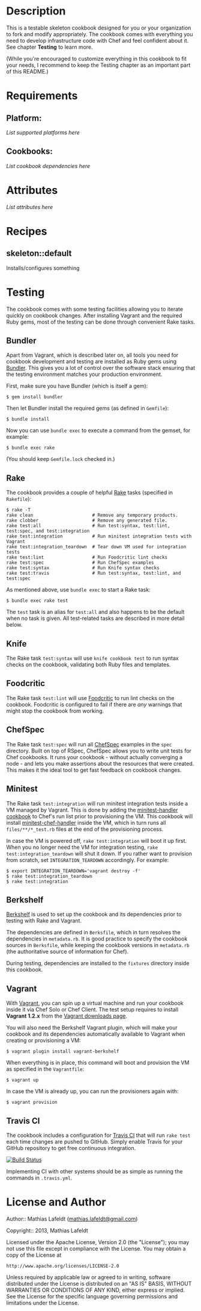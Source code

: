 Description
===========

This is a testable skeleton cookbook designed for you or your organization to
fork and modify appropriately. The cookbook comes with everything you need to
develop infrastructure code with Chef and feel confident about it. See chapter
**Testing** to learn more.

(While you're encouraged to customize everything in this cookbook to fit your
needs, I recommend to keep the Testing chapter as an important part of this
README.)

Requirements
============

## Platform:

*List supported platforms here*

## Cookbooks:

*List cookbook dependencies here*

Attributes
==========

*List attributes here*

Recipes
=======

## skeleton::default

Installs/configures something

Testing
=======

The cookbook comes with some testing facilities allowing you to iterate quickly
on cookbook changes. After installing Vagrant and the required Ruby gems, most
of the testing can be done through convenient Rake tasks.

## Bundler

Apart from Vagrant, which is described later on, all tools you need for cookbook
development and testing are installed as Ruby gems using [Bundler](http://gembundler.com).
This gives you a lot of control over the software stack ensuring that the
testing environment matches your production environment.

First, make sure you have Bundler (which is itself a gem):

    $ gem install bundler

Then let Bundler install the required gems (as defined in `Gemfile`):

    $ bundle install

Now you can use `bundle exec` to execute a command from the gemset, for example:

    $ bundle exec rake

(You should keep `Gemfile.lock` checked in.)

## Rake

The cookbook provides a couple of helpful [Rake](http://rake.rubyforge.org)
tasks (specified in `Rakefile`):

    $ rake -T
    rake clean                      # Remove any temporary products.
    rake clobber                    # Remove any generated file.
    rake test:all                   # Run test:syntax, test:lint, test:spec, and test:integration
    rake test:integration           # Run minitest integration tests with Vagrant
    rake test:integration_teardown  # Tear down VM used for integration tests
    rake test:lint                  # Run Foodcritic lint checks
    rake test:spec                  # Run ChefSpec examples
    rake test:syntax                # Run Knife syntax checks
    rake test:travis                # Run test:syntax, test:lint, and test:spec

As mentioned above, use `bundle exec` to start a Rake task:

    $ bundle exec rake test

The `test` task is an alias for `test:all` and also happens to be the default
when no task is given. All test-related tasks are described in more detail
below.

## Knife

The Rake task `test:syntax` will use `knife cookbook test` to run syntax checks
on the cookbook, validating both Ruby files and templates.

## Foodcritic

The Rake task `test:lint` will use [Foodcritic](http://acrmp.github.com/foodcritic/)
to run lint checks on the cookbook. Foodcritic is configured to fail if there
are _any_ warnings that might stop the cookbook from working.

## ChefSpec

The Rake task `test:spec` will run all [ChefSpec](https://github.com/acrmp/chefspec)
examples in the `spec` directory. Built on top of RSpec, ChefSpec allows you to
write unit tests for Chef cookbooks. It runs your cookbook - without actually
converging a node - and lets you make assertions about the resources that were
created. This makes it the ideal tool to get fast feedback on cookbook changes.

## Minitest

The Rake task `test:integration` will run minitest integration tests inside a VM
managed by Vagrant. This is done by adding the [minitest-handler cookbook] to
Chef's run list prior to provisioning the VM. This cookbook will install
[minitest-chef-handler] inside the VM, which in turn runs all
`files/**/*_test.rb` files at the end of the provisioning process.

In case the VM is powered off, `rake test:integration` will boot it up first.
When you no longer need the VM for integration testing, `rake
test:integration_teardown` will shut it down. If you rather want to provision
from scratch, set `INTEGRATION_TEARDOWN` accordingly. For example:

    $ export INTEGRATION_TEARDOWN='vagrant destroy -f'
    $ rake test:integration_teardown
    $ rake test:integration

[minitest-chef-handler]: https://github.com/calavera/minitest-chef-handler
[minitest-handler cookbook]: https://github.com/btm/minitest-handler-cookbook

## Berkshelf

[Berkshelf](http://berkshelf.com) is used to set up the cookbook and its
dependencies prior to testing with Rake and Vagrant.

The dependencies are defined in `Berksfile`, which in turn resolves the
dependencies in `metadata.rb`. It is good practice to specify the cookbook
sources in `Berksfile`, while keeping the cookbook versions in `metadata.rb`
(the authoritative source of information for Chef).

During testing, dependencies are installed to the `fixtures` directory inside
this cookbook.

## Vagrant

With [Vagrant](http://vagrantup.com), you can spin up a virtual machine and run
your cookbook inside it via Chef Solo or Chef Client. The test setup requires to
install **Vagrant 1.2.x** from the [Vagrant downloads page](http://downloads.vagrantup.com/).

You will also need the Berkshelf Vagrant plugin, which will make your cookbook
and its dependencies automatically available to Vagrant when creating or
provisioning a VM:

    $ vagrant plugin install vagrant-berkshelf

When everything is in place, this command will boot and provision the VM as
specified in the `Vagrantfile`:

    $ vagrant up

In case the VM is already up, you can run the provisioners again with:

    $ vagrant provision

## Travis CI

The cookbook includes a configuration for [Travis CI](https://travis-ci.org) that
will run `rake test` each time changes are pushed to GitHub. Simply enable Travis
for your GitHub repository to get free continuous integration.

[![Build Status](https://travis-ci.org/mlafeldt/skeleton-cookbook.png?branch=master)](https://travis-ci.org/mlafeldt/skeleton-cookbook)

Implementing CI with other systems should be as simple as running the commands
in `.travis.yml`.

License and Author
==================

Author:: Mathias Lafeldt (<mathias.lafeldt@gmail.com>)

Copyright:: 2013, Mathias Lafeldt

Licensed under the Apache License, Version 2.0 (the "License");
you may not use this file except in compliance with the License.
You may obtain a copy of the License at

    http://www.apache.org/licenses/LICENSE-2.0

Unless required by applicable law or agreed to in writing, software
distributed under the License is distributed on an "AS IS" BASIS,
WITHOUT WARRANTIES OR CONDITIONS OF ANY KIND, either express or implied.
See the License for the specific language governing permissions and
limitations under the License.
